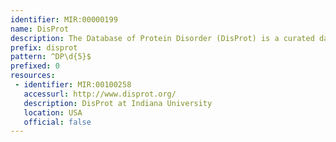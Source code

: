 ```yaml
---
identifier: MIR:00000199
name: DisProt
description: The Database of Protein Disorder (DisProt) is a curated database that provides information about proteins that lack fixed 3D structure in their putatively native states, either in their entirety or in part.
prefix: disprot
pattern: ^DP\d{5}$
prefixed: 0
resources:
 - identifier: MIR:00100258
   accessurl: http://www.disprot.org/
   description: DisProt at Indiana University
   location: USA
   official: false
---
```

